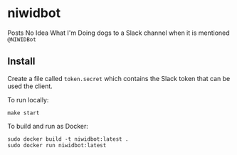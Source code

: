 # niwidbot

Posts No Idea What I'm Doing dogs to a Slack channel when it is mentioned `@NIWIDBot`

## Install

Create a file called `token.secret` which contains the Slack token that can be used the client.

To run locally:
```
make start
```

To build and run as Docker:

```
sudo docker build -t niwidbot:latest .
sudo docker run niwidbot:latest
```
